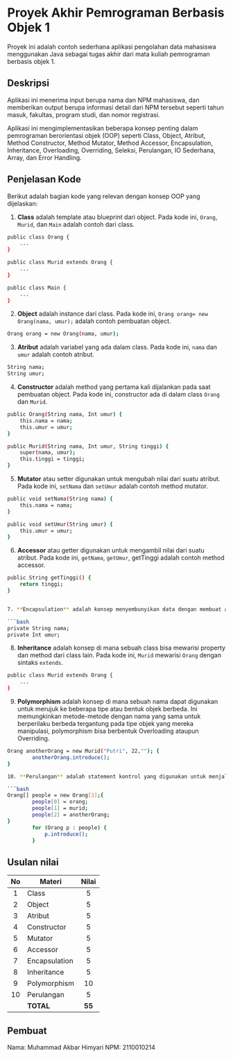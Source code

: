 # Proyek Akhir Pemrograman Berbasis Objek 1

Proyek ini adalah contoh sederhana aplikasi pengolahan data mahasiswa menggunakan Java sebagai tugas akhir dari mata kuliah pemrograman berbasis objek 1.

## Deskripsi

Aplikasi ini menerima input berupa nama dan NPM mahasiswa, dan memberikan output berupa informasi detail dari NPM tersebut seperti tahun masuk, fakultas, program studi, dan nomor registrasi.

Aplikasi ini mengimplementasikan beberapa konsep penting dalam pemrograman berorientasi objek (OOP) seperti Class, Object, Atribut, Method Constructor, Method Mutator, Method Accessor, Encapsulation, Inheritance, Overloading, Overriding, Seleksi, Perulangan, IO Sederhana, Array, dan Error Handling.

## Penjelasan Kode

Berikut adalah bagian kode yang relevan dengan konsep OOP yang dijelaskan:

1. **Class** adalah template atau blueprint dari object. Pada kode ini, `Orang`, `Murid`, dan `Main` adalah contoh dari class.

```bash
public class Orang {
    ...
}

public class Murid extends Orang {
    ...
}

public class Main {
    ...
}
```

2. **Object** adalah instance dari class. Pada kode ini, `Orang orang= new Orang(nama, umur);` adalah contoh pembuatan object.

```bash
Orang orang = new Orang(nama, umur);
```

3. **Atribut** adalah variabel yang ada dalam class. Pada kode ini, `nama` dan `umur` adalah contoh atribut.

```bash
String nama;
String umur;
```

4. **Constructor** adalah method yang pertama kali dijalankan pada saat pembuatan object. Pada kode ini, constructor ada di dalam class `Orang` dan `Murid`.

```bash
public Orang(String nama, Int umur) {
    this.nama = nama;
    this.umur = umur;
}

public Murid(String nama, Int umur, String tinggi) {
    super(nama, umur);
    this.tinggi = tinggi;
}
```

5. **Mutator** atau setter digunakan untuk mengubah nilai dari suatu atribut. Pada kode ini, `setNama` dan `setUmur` adalah contoh method mutator.

```bash
public void setNama(String nama) {
    this.nama = nama;
}

public void setUmur(String umur) {
    this.umur = umur;
}
```

6. **Accessor** atau getter digunakan untuk mengambil nilai dari suatu atribut. Pada kode ini, `getNama`, `getUmur`, getTinggi adalah contoh method accessor.

```bash
public String getTinggi() {
    return tinggi;
}


7. **Encapsulation** adalah konsep menyembunyikan data dengan membuat atribut menjadi private dan hanya bisa diakses melalui method. Pada kode ini, atribut `nama` dan `umur` dienkapsulasi dan hanya bisa diakses melalui method getter dan setter.

```bash
private String nama;
private Int umur;
```

8. **Inheritance** adalah konsep di mana sebuah class bisa mewarisi property dan method dari class lain. Pada kode ini, `Murid` mewarisi `Orang` dengan sintaks `extends`.

```bash
public class Murid extends Orang {
    ...
}
```

9. **Polymorphism** adalah konsep di mana sebuah nama dapat digunakan untuk merujuk ke beberapa tipe atau bentuk objek berbeda. Ini memungkinkan metode-metode dengan nama yang sama untuk berperilaku berbeda tergantung pada tipe objek yang mereka manipulasi, polymorphism bisa berbentuk Overloading ataupun Overriding. 

```bash
Orang anotherOrang = new Murid("Putri", 22,""); {
        anotherOrang.introduce();
}

10. **Perulangan** adalah statement kontrol yang digunakan untuk menjalankan blok kode berulang kali. Pada kode ini, digunakan loop `for` untuk meminta input dan menampilkan data.

```bash
Orang[] people = new Orang[3];{
        people[0] = orang;
        people[1] = murid;
        people[2] = anotherOrang;
}
        for (Orang p : people) {
            p.introduce();
        }
```

## Usulan nilai

| No  | Materi         |  Nilai  |
| :-: | -------------- | :-----: |
|  1  | Class          |    5    |
|  2  | Object         |    5    |
|  3  | Atribut        |    5    |
|  4  | Constructor    |    5    |
|  5  | Mutator        |    5    |
|  6  | Accessor       |    5    |
|  7  | Encapsulation  |    5    |
|  8  | Inheritance    |    5    |
|  9  | Polymorphism   |   10    |
| 10  | Perulangan     |    5    |
|     | **TOTAL**      | **55** |

## Pembuat

Nama: Muhammad Akbar Himyari
NPM: 2110010214

